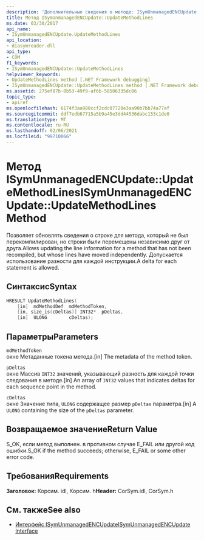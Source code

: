 ```yaml
---
description: 'Дополнительные сведения о методе: ISymUnmanagedENCUpdate:: Упдатемесодлинес'
title: Метод ISymUnmanagedENCUpdate::UpdateMethodLines
ms.date: 03/30/2017
api_name:
- ISymUnmanagedENCUpdate.UpdateMethodLines
api_location:
- diasymreader.dll
api_type:
- COM
f1_keywords:
- ISymUnmanagedENCUpdate::UpdateMethodLines
helpviewer_keywords:
- UpdateMethodLines method [.NET Framework debugging]
- ISymUnmanagedENCUpdate::UpdateMethodLines method [.NET Framework debugging]
ms.assetid: 275ef87b-0b53-49f9-af6b-58506335dc06
topic_type:
- apiref
ms.openlocfilehash: 6174f3aa980ccf2cdc07720e3aa90b7bb74a77af
ms.sourcegitcommit: ddf7edb67715a5b9a45e3dd44536dabc153c1de0
ms.translationtype: MT
ms.contentlocale: ru-RU
ms.lasthandoff: 02/06/2021
ms.locfileid: "99710066"
---
```

# <a name="isymunmanagedencupdateupdatemethodlines-method"></a><span data-ttu-id="d9863-103">Метод ISymUnmanagedENCUpdate::UpdateMethodLines</span><span class="sxs-lookup"><span data-stu-id="d9863-103">ISymUnmanagedENCUpdate::UpdateMethodLines Method</span></span>

<span data-ttu-id="d9863-104">Позволяет обновлять сведения о строке для метода, который не был перекомпилирован, но строки были перемещены независимо друг от друга.</span><span class="sxs-lookup"><span data-stu-id="d9863-104">Allows updating the line information for a method that has not been recompiled, but whose lines have moved independently.</span></span> <span data-ttu-id="d9863-105">Допускается использование разности для каждой инструкции.</span><span class="sxs-lookup"><span data-stu-id="d9863-105">A delta for each statement is allowed.</span></span>  
  
## <a name="syntax"></a><span data-ttu-id="d9863-106">Синтаксис</span><span class="sxs-lookup"><span data-stu-id="d9863-106">Syntax</span></span>  
  
```cpp  
HRESULT UpdateMethodLines(  
    [in]  mdMethodDef  mdMethodToken,  
    [in, size_is(cDeltas)] INT32*  pDeltas,  
    [in]  ULONG        cDeltas);  
```  
  
## <a name="parameters"></a><span data-ttu-id="d9863-107">Параметры</span><span class="sxs-lookup"><span data-stu-id="d9863-107">Parameters</span></span>  

 `mdMethodToken`  
 <span data-ttu-id="d9863-108">окне Метаданные токена метода.</span><span class="sxs-lookup"><span data-stu-id="d9863-108">[in] The metadata of the method token.</span></span>  
  
 `pDeltas`  
 <span data-ttu-id="d9863-109">окне Массив `INT32` значений, указывающий разность для каждой точки следования в методе.</span><span class="sxs-lookup"><span data-stu-id="d9863-109">[in] An array of `INT32` values that indicates deltas for each sequence point in the method.</span></span>  
  
 `cDeltas`  
 <span data-ttu-id="d9863-110">окне Значение типа, `ULONG` содержащее размер `pDeltas` параметра.</span><span class="sxs-lookup"><span data-stu-id="d9863-110">[in] A `ULONG` containing the size of the `pDeltas` parameter.</span></span>  
  
## <a name="return-value"></a><span data-ttu-id="d9863-111">Возвращаемое значение</span><span class="sxs-lookup"><span data-stu-id="d9863-111">Return Value</span></span>  

 <span data-ttu-id="d9863-112">S_OK, если метод выполнен. в противном случае E_FAIL или другой код ошибки.</span><span class="sxs-lookup"><span data-stu-id="d9863-112">S_OK if the method succeeds; otherwise, E_FAIL or some other error code.</span></span>  
  
## <a name="requirements"></a><span data-ttu-id="d9863-113">Требования</span><span class="sxs-lookup"><span data-stu-id="d9863-113">Requirements</span></span>  

 <span data-ttu-id="d9863-114">**Заголовок:** Корсим. idl, Корсим. h</span><span class="sxs-lookup"><span data-stu-id="d9863-114">**Header:** CorSym.idl, CorSym.h</span></span>  
  
## <a name="see-also"></a><span data-ttu-id="d9863-115">См. также</span><span class="sxs-lookup"><span data-stu-id="d9863-115">See also</span></span>

- [<span data-ttu-id="d9863-116">Интерфейс ISymUnmanagedENCUpdate</span><span class="sxs-lookup"><span data-stu-id="d9863-116">ISymUnmanagedENCUpdate Interface</span></span>](isymunmanagedencupdate-interface.md)
